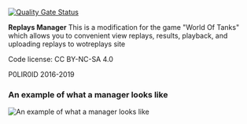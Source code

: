 ﻿
[![Quality Gate Status](https://sonarcloud.io/api/project_badges/measure?project=P0LIR0ID_wot-replaysmanager&metric=alert_status)](https://sonarcloud.io/dashboard?id=P0LIR0ID_wot-replaysmanager)

**Replays Manager** This is a modification for the game "World Of Tanks" which allows you to convenient view replays, results, playback, and uploading replays to wotreplays site

Code license: CC BY-NC-SA 4.0

P0LIR0ID 2016-2019

### An example of what a manager looks like
![An example of what a manager looks like](https://static.poliroid.ru/replaysManager.jpg)

